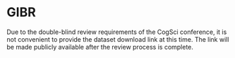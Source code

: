 # GIBR

Due to the double-blind review requirements of the CogSci conference, it is not convenient to provide the dataset download link at this time. The link will be made publicly available after the review process is complete.